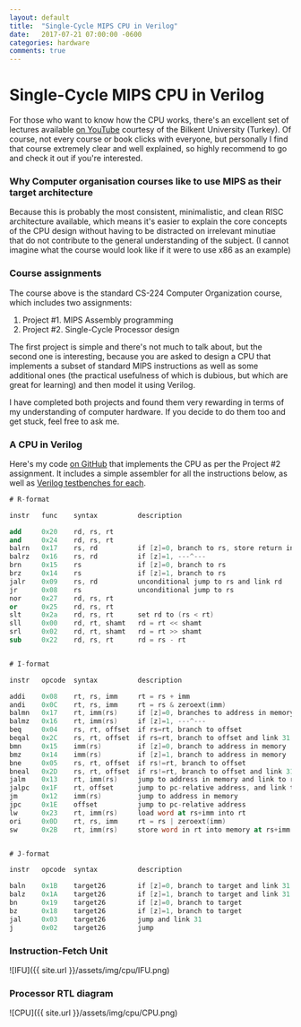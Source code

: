 ```yaml
---
layout: default
title:  "Single-Cycle MIPS CPU in Verilog"
date:   2017-07-21 07:00:00 -0600
categories: hardware
comments: true
---
```


# Single-Cycle MIPS CPU in Verilog


For those who want to know how the CPU works, there's an excellent set of lectures available [on YouTube](https://www.youtube.com/playlist?list=PLhwVAYxlh5dvB1MkZrcRZy6x_a2yORNAu) courtesy of the Bilkent University (Turkey). Of course, not every course or book clicks with everyone, but personally I find that course extremely clear and well explained, so highly recommend to go and check it out if you're interested.

<!--more-->

### Why Computer organisation courses like to use MIPS as their target architecture

Because this is probably the most consistent, minimalistic, and clean RISC architecture available, which means it's easier to explain the core concepts of the CPU design without having to be distracted on irrelevant minutiae that do not contribute to the general understanding of the subject. (I cannot imagine what the course would look like if it were to use x86 as an example)

### Course assignments

The course above is the standard CS-224 Computer Organization course, which includes two assignments:

1. Project #1. MIPS Assembly programming
2. Project #2. Single-Cycle Processor design

The first project is simple and there's not much to talk about, but the second one is interesting, because you are asked to design a CPU that implements a subset of standard MIPS instructions as well as some additional ones (the practical usefulness of which is dubious, but which are great for learning) and then model it using Verilog.

I have completed both projects and found them very rewarding in terms of my understanding of computer hardware. If you decide to do them too and get stuck, feel free to ask me.

### A CPU in Verilog

Here's my code [on GitHub](https://github.com/obiwanus/mips-single-cycle) that implements the CPU as per the Project #2 assignment. It includes a simple assembler for all the instructions below, as well as [Verilog testbenches for each](https://github.com/obiwanus/mips-single-cycle/tree/master/processor/tests/instructions).

```nasm
# R-format

instr   func    syntax          description

add     0x20    rd, rs, rt
and     0x24    rd, rs, rt
balrn   0x17    rs, rd          if [z]=0, branch to rs, store return in rd (31 by default)
balrz   0x16    rs, rd          if [z]=1, ---^---
brn     0x15    rs              if [z]=0, branch to rs
brz     0x14    rs              if [z]=1, branch to rs
jalr    0x09    rs, rd          unconditional jump to rs and link rd
jr      0x08    rs              unconditional jump to rs
nor     0x27    rd, rs, rt
or      0x25    rd, rs, rt
slt     0x2a    rd, rs, rt      set rd to (rs < rt)
sll     0x00    rd, rt, shamt   rd = rt << shamt
srl     0x02    rd, rt, shamt   rd = rt >> shamt
sub     0x22    rd, rs, rt      rd = rs - rt


# I-format

instr   opcode  syntax          description

addi    0x08    rt, rs, imm     rt = rs + imm
andi    0x0C    rt, rs, imm     rt = rs & zeroext(imm)
balmn   0x17    rt, imm(rs)     if [z]=0, branches to address in memory and links to rt(31)
balmz   0x16    rt, imm(rs)     if [z]=1, ---^---
beq     0x04    rs, rt, offset  if rs=rt, branch to offset
beqal   0x2C    rs, rt, offset  if rs=rt, branch to offset and link 31
bmn     0x15    imm(rs)         if [z]=0, branch to address in memory
bmz     0x14    imm(rs)         if [z]=1, branch to address in memory
bne     0x05    rs, rt, offset  if rs!=rt, branch to offset
bneal   0x2D    rs, rt, offset  if rs!=rt, branch to offset and link 31
jalm    0x13    rt, imm(rs)     jump to address in memory and link to rt(31)
jalpc   0x1F    rt, offset      jump to pc-relative address, and link to rt(31)
jm      0x12    imm(rs)         jump to address in memory
jpc     0x1E    offset          jump to pc-relative address
lw      0x23    rt, imm(rs)     load word at rs+imm into rt
ori     0x0D    rt, rs, imm     rt = rs | zeroext(imm)
sw      0x2B    rt, imm(rs)     store word in rt into memory at rs+imm


# J-format

instr   opcode  syntax          description

baln    0x1B    target26        if [z]=0, branch to target and link 31
balz    0x1A    target26        if [z]=1, branch to target and link 31
bn      0x19    target26        if [z]=0, branch to target
bz      0x18    target26        if [z]=1, branch to target
jal     0x03    target26        jump and link 31
j       0x02    target26        jump
```

### Instruction-Fetch Unit

![IFU]({{ site.url }}/assets/img/cpu/IFU.png)

### Processor RTL diagram

![CPU]({{ site.url }}/assets/img/cpu/CPU.png)
